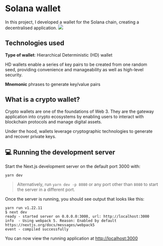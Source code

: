 # Solana wallet
In this project, I developed a wallet for the Solana chain, creating a decentralised application. 
![](./public/wallet-tutorial-screenshot.png)

## Technologies used

**Type of wallet**: Hierarchical Deterministic (HD) wallet

HD wallets enable a series of key pairs to be created from one random seed, providing convenience and manageability as well as high-level security.

**Mnemonic** phrases to generate key/value pairs

## What is a crypto wallet?

Crypto wallets are one of the foundations of Web 3. They are the gateway application into crypto ecosystems by enabling users to interact with blockchain protocols and manage digital assets.

Under the hood, wallets leverage cryptographic technologies to generate and recover private keys.


## 💻 Running the development server
Start the Next.js development server on the default port 3000 with:

```
yarn dev
```

> Alternatively, run `yarn dev -p 8080` or any port other than `8080` to start the server in a different port.

Once the server is running, you should see output that looks like this:

```
yarn run v1.22.11
$ next dev
ready - started server on 0.0.0.0:3000, url: http://localhost:3000
info  - Using webpack 5. Reason: Enabled by default https://nextjs.org/docs/messages/webpack5
event - compiled successfully
```

You can now view the running application at [http://localhost:3000](http://localhost:3000)

